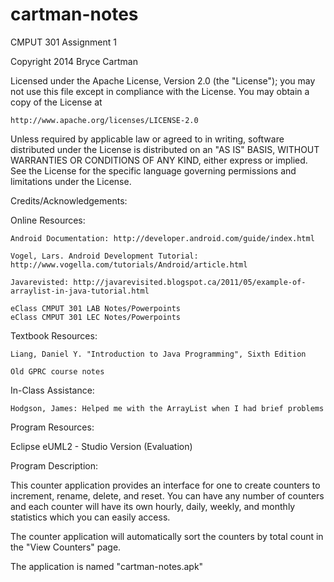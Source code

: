 cartman-notes
=============

CMPUT 301 Assignment 1


Copyright 2014 Bryce Cartman

Licensed under the Apache License, Version 2.0 (the "License");
you may not use this file except in compliance with the License.
You may obtain a copy of the License at

    http://www.apache.org/licenses/LICENSE-2.0

Unless required by applicable law or agreed to in writing, software
distributed under the License is distributed on an "AS IS" BASIS,
WITHOUT WARRANTIES OR CONDITIONS OF ANY KIND, either express or implied.
See the License for the specific language governing permissions and
limitations under the License.


Credits/Acknowledgements:
  
  Online Resources:
  
    Android Documentation: http://developer.android.com/guide/index.html
    
    Vogel, Lars. Android Development Tutorial: http://www.vogella.com/tutorials/Android/article.html
    
    Javarevisted: http://javarevisited.blogspot.ca/2011/05/example-of-arraylist-in-java-tutorial.html
    
    eClass CMPUT 301 LAB Notes/Powerpoints
    eClass CMPUT 301 LEC Notes/Powerpoints
    
  Textbook Resources:
  
    Liang, Daniel Y. "Introduction to Java Programming", Sixth Edition
    
    Old GPRC course notes
    
  In-Class Assistance:
  
    Hodgson, James: Helped me with the ArrayList when I had brief problems

  Program Resources:

   Eclipse
   eUML2 - Studio Version (Evaluation)
    
Program Description:

  This counter application provides an interface for one to create counters to increment, rename, delete,
  and reset. You can have any number of counters and each counter will have its own hourly, daily, weekly,
  and monthly statistics which you can easily access.
  
  The counter application will automatically sort the counters by total count in the "View Counters" page.
  
  The application is named "cartman-notes.apk"
